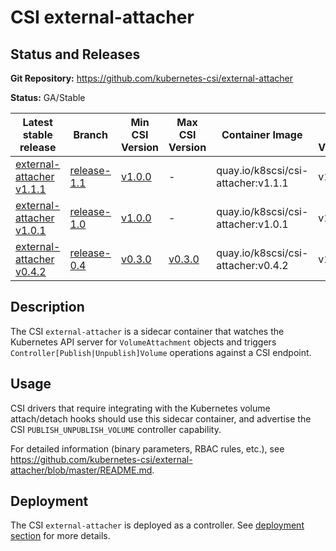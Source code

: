# CSI external-attacher

## Status and Releases

**Git Repository:** https://github.com/kubernetes-csi/external-attacher

**Status:** GA/Stable

Latest stable release | Branch | Min CSI Version | Max CSI Version | Container Image | Min k8s Version | Max k8s version
--|--|--|--|--|--|--
[external-attacher v1.1.1](https://github.com/kubernetes-csi/external-attacher/releases/tag/v1.1.1) | [release-1.1](https://github.com/kubernetes-csi/external-attacher/tree/release-1.1) | [v1.0.0](https://github.com/container-storage-interface/spec/releases/tag/v1.0.0) | - | quay.io/k8scsi/csi-attacher:v1.1.1 | v1.14 | -
[external-attacher v1.0.1](https://github.com/kubernetes-csi/external-attacher/releases/tag/v1.0.1) | [release-1.0](https://github.com/kubernetes-csi/external-attacher/tree/release-1.0) | [v1.0.0](https://github.com/container-storage-interface/spec/releases/tag/v1.0.0) | - | quay.io/k8scsi/csi-attacher:v1.0.1 | v1.13 | -
[external-attacher v0.4.2](https://github.com/kubernetes-csi/external-attacher/releases/tag/v0.4.2) | [release-0.4](https://github.com/kubernetes-csi/external-attacher/tree/release-0.4) | [v0.3.0](https://github.com/container-storage-interface/spec/releases/tag/v0.3.0) | [v0.3.0](https://github.com/container-storage-interface/spec/releases/tag/v0.3.0) | quay.io/k8scsi/csi-attacher:v0.4.2 | v1.10 | -

## Description

The CSI `external-attacher` is a sidecar container that watches the Kubernetes API server for `VolumeAttachment` objects and triggers `Controller[Publish|Unpublish]Volume` operations against a CSI endpoint.

## Usage

CSI drivers that require integrating with the Kubernetes volume attach/detach hooks should use this sidecar container, and advertise the CSI `PUBLISH_UNPUBLISH_VOLUME` controller capability.

For detailed information (binary parameters, RBAC rules, etc.), see https://github.com/kubernetes-csi/external-attacher/blob/master/README.md.

## Deployment

The CSI `external-attacher` is deployed as a controller. See [deployment section](deploying.md) for more details.
